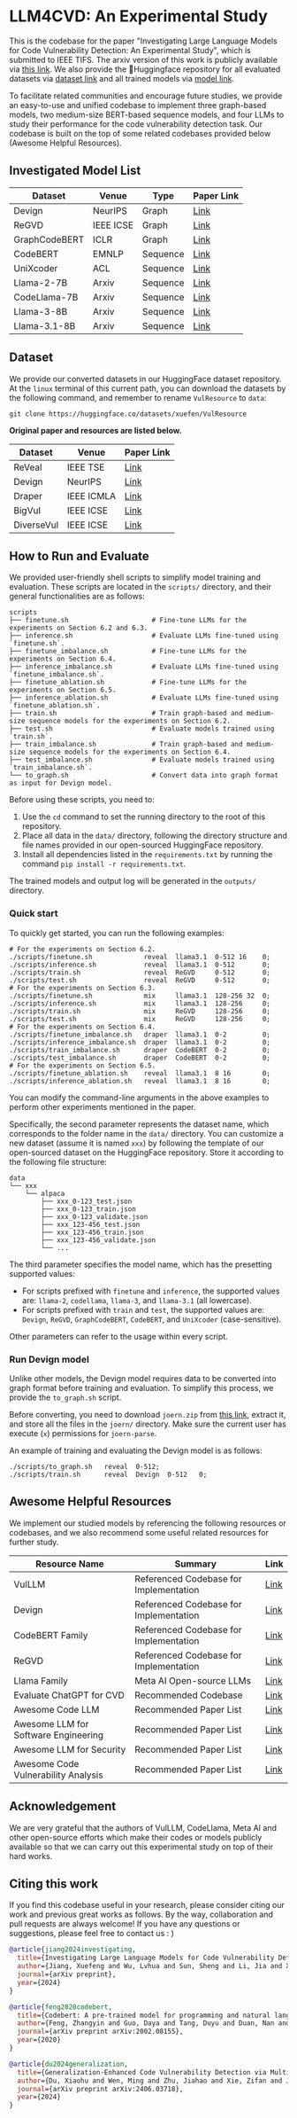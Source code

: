 # LLM4CVD: An Experimental Study

This is the codebase for the paper "Investigating Large Language Models for Code Vulnerability Detection: An Experimental Study", which is submitted to IEEE TIFS. The arxiv version of this work is publicly available via [this link](https://arxiv.org/abs/2412.18260). We also provide the 🤗Huggingface repository for all evaluated datasets via [dataset link](https://huggingface.co/datasets/xuefen/VulResource) and all trained models via [model link](https://huggingface.co/Sak1Rinn/LLM4CVD-models).

To facilitate related communities and encourage future studies, we provide an easy-to-use and unified codebase to implement three graph-based models, two medium-size BERT-based sequence models, and four LLMs to study their performance for the code vulnerability detection task. Our codebase is built on the top of some related codebases provided below (Awesome Helpful Resources).


## Investigated Model List

| Dataset | Venue | Type | Paper Link |
| --- | --- | --- | --- |
| Devign | NeurIPS  | Graph | [Link](https://proceedings.neurips.cc/paper_files/paper/2019/hash/49265d2447bc3bbfe9e76306ce40a31f-Abstract.html) |
| ReGVD | IEEE ICSE  | Graph | [Link](https://dl.acm.org/doi/abs/10.1145/3510454.3516865) |
| GraphCodeBERT | ICLR  | Graph | [Link](https://arxiv.org/abs/2009.08366) |
| CodeBERT | EMNLP  | Sequence | [Link](https://arxiv.org/abs/2002.08155) |
| UniXcoder | ACL  | Sequence | [Link](https://arxiv.org/abs/2203.03850) |
| Llama-2-7B | Arxiv  | Sequence | [Link](https://arxiv.org/abs/2307.09288) |
| CodeLlama-7B | Arxiv  | Sequence | [Link](https://arxiv.org/abs/2308.12950) |
| Llama-3-8B | Arxiv  | Sequence | [Link](https://arxiv.org/abs/2407.21783) |
| Llama-3.1-8B | Arxiv  | Sequence | [Link](https://arxiv.org/abs/2407.21783) |


## Dataset

We provide our converted datasets in our HuggingFace dataset repository.
At the `linux` terminal of this current path, you can download the datasets by the following command, and remember to rename `VulResource` to `data`:

```shell
git clone https://huggingface.co/datasets/xuefen/VulResource
```

**Original paper and resources are listed below.**

| Dataset | Venue |  Paper Link |
| --- | --- | --- |
| ReVeal | IEEE TSE  | [Link](https://ieeexplore.ieee.org/abstract/document/9448435/?casa_token=S7Edzt0cuYkAAAAA:XId-rO6uAISCMYMyq4bvmcD83vqSfPCnZDqycv8iHI-tRZ9OVm-gAZzwIVZZGustUX1IsQ7Oew) |
| Devign | NeurIPS | [Link](https://proceedings.neurips.cc/paper_files/paper/2019/hash/49265d2447bc3bbfe9e76306ce40a31f-Abstract.html) |
| Draper | IEEE ICMLA |  [Link](https://arxiv.org/abs/1807.04320) |
| BigVul | IEEE ICSE | [Link](https://dl.acm.org/doi/abs/10.1145/3379597.3387501) |
| DiverseVul | IEEE ICSE  |  [Link](https://dl.acm.org/doi/abs/10.1145/3607199.3607242) |


## How to Run and Evaluate

We provided user-friendly shell scripts to simplify model training and evaluation. These scripts are located in the `scripts/` directory, and their general functionalities are as follows:

```shell
scripts
├── finetune.sh                     # Fine-tune LLMs for the experiments on Section 6.2 and 6.3.
├── inference.sh                    # Evaluate LLMs fine-tuned using `finetune.sh`.
├── finetune_imbalance.sh           # Fine-tune LLMs for the experiments on Section 6.4.
├── inference_imbalance.sh          # Evaluate LLMs fine-tuned using `finetune_imbalance.sh`.
├── finetune_ablation.sh            # Fine-tune LLMs for the experiments on Section 6.5.
├── inference_ablation.sh           # Evaluate LLMs fine-tuned using `finetune_ablation.sh`.
├── train.sh                        # Train graph-based and medium-size sequence models for the experiments on Section 6.2.
├── test.sh                         # Evaluate models trained using `train.sh`.
├── train_imbalance.sh              # Train graph-based and medium-size sequence models for the experiments on Section 6.4.
├── test_imbalance.sh               # Evaluate models trained using `train_imbalance.sh`.
└── to_graph.sh                     # Convert data into graph format as input for Devign model.
```

Before using these scripts, you need to:
1. Use the `cd` command to set the running directory to the root of this repository.
2. Place all data in the `data/` directory, following the directory structure and file names provided in our open-sourced HuggingFace repository.
3. Install all dependencies listed in the `requirements.txt` by running the command `pip install -r requirements.txt`.

The trained models and output log will be generated in the `outputs/` directory.

### Quick start

To quickly get started, you can run the following examples:

```shell
# For the experiments on Section 6.2.
./scripts/finetune.sh             reveal  llama3.1  0-512 16    0;
./scripts/inference.sh            reveal  llama3.1  0-512       0;
./scripts/train.sh                reveal  ReGVD     0-512       0;
./scripts/test.sh                 reveal  ReGVD     0-512       0;
# For the experiments on Section 6.3.
./scripts/finetune.sh             mix     llama3.1  128-256 32  0;
./scripts/inference.sh            mix     llama3.1  128-256     0;
./scripts/train.sh                mix     ReGVD     128-256     0;
./scripts/test.sh                 mix     ReGVD     128-256     0;
# For the experiments on Section 6.4.
./scripts/finetune_imbalance.sh   draper  llama3.1  0·2         0;
./scripts/inference_imbalance.sh  draper  llama3.1  0·2         0;
./scripts/train_imbalance.sh      draper  CodeBERT  0·2         0;
./scripts/test_imbalance.sh       draper  CodeBERT  0·2         0;
# For the experiments on Section 6.5.
./scripts/finetune_ablation.sh    reveal  llama3.1  8 16        0;
./scripts/inference_ablation.sh   reveal  llama3.1  8 16        0;
```

You can modify the command-line arguments in the above examples to perform other experiments mentioned in the paper.

Specifically, the second parameter represents the dataset name, which corresponds to the folder name in the `data/` directory.
You can customize a new dataset (assume it is named `xxx`) by following the template of our open-sourced dataset on the HuggingFace repository. Store it according to the following file structure:

```
data
└── xxx
    └── alpaca
        ├── xxx_0-123_test.json
        ├── xxx_0-123_train.json
        ├── xxx_0-123_validate.json
        ├── xxx_123-456_test.json
        ├── xxx_123-456_train.json
        ├── xxx_123-456_validate.json
        └── ...
```

The third parameter specifies the model name, which has the presetting supported values:

- For scripts prefixed with `finetune` and `inference`, the supported values are: `llama-2`, `codellama`, `llama-3`, and `llama-3.1` (all lowercase).
- For scripts prefixed with `train` and `test`, the supported values are: `Devign`, `ReGVD`, `GraphCodeBERT`, `CodeBERT`, and `UniXcoder` (case-sensitive).

Other parameters can refer to the usage within every script.

### Run Devign model

Unlike other models, the Devign model requires data to be converted into graph format before training and evaluation. To simplify this process, we provide the `to_graph.sh` script.

Before converting, you need to download `joern.zip` from [this link](https://drive.google.com/file/d/1Jh5-JJ8BKGL53uAxWjSnEBjw0oRDm_Ss/view?usp=sharing), extract it, and store all the files in the `joern/` directory. Make sure the current user has execute (`x`) permissions for `joern-parse`.

An example of training and evaluating the Devign model is as follows:

```shell
./scripts/to_graph.sh   reveal  0-512;
./scripts/train.sh      reveal  Devign  0-512   0;
```


## Awesome Helpful Resources

We implement our studied models by referencing the following resources or codebases, and we also recommend some useful related resources for further study.

| Resource Name | Summary | Link |
| --- | --- | --- |
| VulLLM | Referenced Codebase for Implementation | [Link](https://github.com/CGCL-codes/VulLLM) |
| Devign | Referenced Codebase for Implementation | [Link](https://github.com/saikat107/Devign) |
| CodeBERT Family | Referenced Codebase for Implementation | [Link](https://github.com/microsoft/CodeBERT) |
| ReGVD | Referenced Codebase for Implementation | [Link](https://github.com/daiquocnguyen/GNN-ReGVD) |
| Llama Family | Meta AI Open-source LLMs | [Link](https://arxiv.org/abs/2307.09288) |
| Evaluate ChatGPT for CVD | Recommended Codebase | [Link](https://github.com/soarsmu/ChatGPT-VulDetection) |
| Awesome Code LLM | Recommended Paper List | [Link](https://github.com/PurCL/CodeLLMPaper) |
| Awesome LLM for Software Engineering | Recommended Paper List | [Link](https://github.com/gai4se/LLM4SE) |
| Awesome LLM for Security | Recommended Paper List | [Link](https://github.com/liu673/Awesome-LLM4Security) |
| Awesome Code Vulnerability Analysis| Recommended Paper List | [Link](https://github.com/huhusmang/Awesome-LLMs-for-Vulnerability-Detection) |


## Acknowledgement

We are very grateful that the authors of VulLLM, CodeLlama, Meta AI and other open-source efforts which make their codes or models publicly available so that we can carry out this experimental study on top of their hard works.


## Citing this work
If you find this codebase useful in your research, please consider citing our work and previous great works as follows.
By the way, collaboration and pull requests are always welcome! If you have any questions or suggestions, please feel free to contact us : )

```bibtex
@article{jiang2024investigating,
  title={Investigating Large Language Models for Code Vulnerability Detection: An Experimental Study},
  author={Jiang, Xuefeng and Wu, Lvhua and Sun, Sheng and Li, Jia and Xue, Jingjing and Wang, Yuwei and Wu, Tingting and Liu, Min},
  journal={arXiv preprint},
  year={2024}
}

@article{feng2020codebert,
  title={Codebert: A pre-trained model for programming and natural languages},
  author={Feng, Zhangyin and Guo, Daya and Tang, Duyu and Duan, Nan and Feng, Xiaocheng and Gong, Ming and Shou, Linjun and Qin, Bing and Liu, Ting and Jiang, Daxin and others},
  journal={arXiv preprint arXiv:2002.08155},
  year={2020}
}

@article{du2024generalization,
  title={Generalization-Enhanced Code Vulnerability Detection via Multi-Task Instruction Fine-Tuning},
  author={Du, Xiaohu and Wen, Ming and Zhu, Jiahao and Xie, Zifan and Ji, Bin and Liu, Huijun and Shi, Xuanhua and Jin, Hai},
  journal={arXiv preprint arXiv:2406.03718},
  year={2024}
}
```
